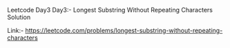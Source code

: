 Leetcode Day3
Day3:- Longest Substring Without Repeating Characters Solution

Link:- https://leetcode.com/problems/longest-substring-without-repeating-characters

